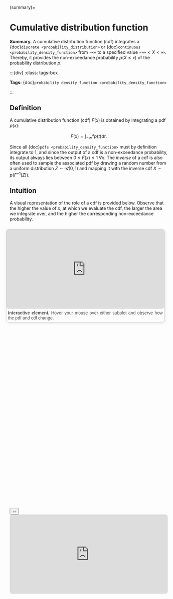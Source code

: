 (summary)=

# Cumulative distribution function

**Summary.** A cumulative distribution function (cdf) integrates a {doc}`discrete <probability_distribution>` or {doc}`continuous <probability_density_function>` from $-\infty$ to a specified value $-\infty < X < \infty$. Thereby, it provides the non-exceedance probability $p(X \leq x)$ of the probability distribution $p$.

:::{div}
:class: tags-box

**Tags:** <span class="tag-pill">{doc}`probability density function <probability_density_function>`</span> 

:::

<!-- hidden-tag:statistics -->

## Definition

A cumulative distribution function (cdf) $F(x)$ is obtained by integrating a pdf $p(x)$:

$$
F(x) = \int_{-\infty}^{x} p(t) dt.
$$

Since all {doc}`pdfs <probability_density_function>` must by definition integrate to $1$, and since the output of a cdf is a non-exceedance probability, its output always lies between $0 \leq F(x) \leq 1 \; \forall x$. The *inverse* of a cdf is also often used to sample the associated pdf by drawing a random number from a uniform distribution $Z\sim\mathcal{U}(0,1)$ and mapping it with the inverse cdf $X\sim p(F^{-1}(Z))$.

## Intuition

A visual representation of the role of a cdf is provided below. Observe that the higher the value of $x$, at which we evaluate the cdf, the larger the area we integrate over, and the higher the corresponding non-exceedance probability.

<div style="float: right; width: 100%; margin: 10px; border: 1px solid #ccc; border-radius: 8px; box-shadow: 2px 2px 10px rgba(0, 0, 0, 0.1);">
    <iframe src="https://maxramgraber.github.io/MASTER/main/_static/elements/cumulative_distribution_function.html" style="width: 100%; aspect-ratio: 2 / 1; border: none; border-radius: 8px;"></iframe>
    <div style="text-align: justify; padding: 5px; font-size: 14px; font-family: Arial, sans-serif; color: #555;">
        <strong>Interactive element.</strong> Hover your mouse over either subplot and observe how the pdf and cdf change.
    </div>
</div>

```{div} sticky-variable-table
### Nomenclature
| Variable  | Description  |
|-------|--------|
| $x$ | continuous random variable |
| $X$ | a specific outcome $X \in x$ |
| $p(x)$ | probability density function |
| $F(x)$ | cumulative distribution function |
| $F^{-1}(x)$ | inverse cumulative distribution function |
```

<div id="sticky-iframe-container" background="white">
  <button id="toggle-iframe">↔</button>
  <iframe id="sticky-iframe" src="https://maxramgraber.github.io/MASTER/main/_static/elements/navigation.html" style="width: 100%; aspect-ratio: 2 / 1; border: none; border-radius: 8px; background: white"></iframe>
</div>
